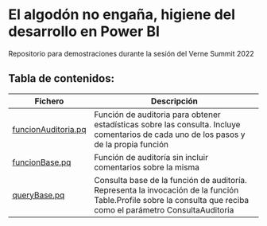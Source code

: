 # El algodón no engaña, higiene del desarrollo en Power BI
Repositorio para demostraciones durante la sesión del Verne Summit 2022

## Tabla de contenidos:

Fichero  | Descripción
-------- | -----------
[funcionAuditoria.pq](https://github.com/l2aFa/verneSummitAlgodon/blob/main/funcionAuditoria.pq) | Función de auditoria para obtener estadísticas sobre las consulta. Incluye comentarios de cada uno de los pasos y de la propia función
[funcionBase.pq](https://github.com/l2aFa/verneSummitAlgodon/blob/main/funcionBase.pq) | Función de auditoría sin incluir comentarios sobre la misma
[queryBase.pq](https://github.com/l2aFa/verneSummitAlgodon/blob/main/queryBase.pq) | Consulta base de la función de auditoría. Representa la invocación de la función Table.Profile sobre la consulta que reciba como el parámetro ConsultaAuditoria
